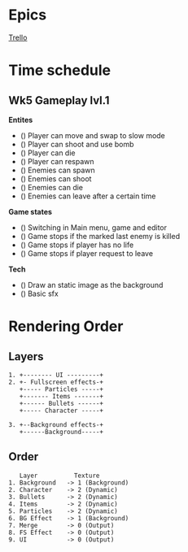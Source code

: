 
# Epics
[Trello](https://trello.com/b/d367iSaP/untitled-and-will-be-titled-shooter-game)
# Time schedule

## Wk5 Gameplay lvl.1
**Entites**
* () Player can move and swap to slow mode
* () Player can shoot and use bomb
* () Player can die
* () Player can respawn
* () Enemies can spawn
* () Enemies can shoot
* () Enemies can die
* () Enemies can leave after a certain time

**Game states**
* () Switching in Main menu, game and editor
* () Game stops if the marked last enemy is killed
* () Game stops if player has no life
* () Game stops if player request to leave

**Tech**
* () Draw an static image as the background
* () Basic sfx

# Rendering Order

## Layers
```
1. +-------- UI ---------+
2. +- Fullscreen effects-+
   +----- Particles -----+
   +------- Items -------+
   +------ Bullets ------+
   +----- Character -----+

3. +--Background effects-+
   +------Background-----+
```

## Order
```
   Layer          Texture
1. Background   -> 1 (Background)
2. Character    -> 2 (Dynamic)
3. Bullets      -> 2 (Dynamic)
4. Items        -> 2 (Dynamic)
5. Particles    -> 2 (Dynamic)
6. BG Effect    -> 1 (Background)
7. Merge        -> 0 (Output)
8. FS Effect    -> 0 (Output)
9. UI           -> 0 (Output)
```
